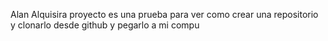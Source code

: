 Alan Alquisira
 proyecto es una prueba para ver como crear una repositorio y clonarlo desde github y pegarlo a mi compu
